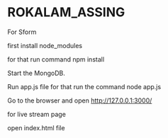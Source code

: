 # ROKALAM_ASSING

For Sform 

first install node_modules

for that run command npm install

Start the MongoDB.

Run app.js file
for that run the command  node app.js


Go to the browser and open http://127.0.0.1:3000/




for   live stream page

open index.html file 

